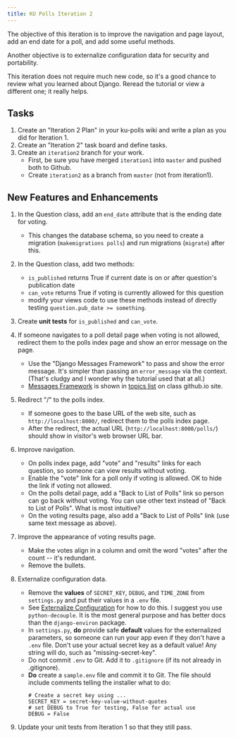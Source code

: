 ```yaml
---
title: KU Polls Iteration 2
---
```


The objective of this iteration is to improve the navigation and page layout,
add an end date for a poll, and add some useful methods.

Another objective is to externalize configuration data for security and portability.

This iteration does not require much new code, so it's a good chance to review what you learned about Django. Reread the tutorial or view a different one; it really helps.

## Tasks

1. Create an "Iteration 2 Plan" in your ku-polls wiki and write a plan as you did for Iteration 1.
2. Create an "Iteration 2" task board and define tasks.
3. Create an `iteration2` branch for your work.  
   - First, be sure you have merged `iteration1` into `master` and pushed both to Github.
   - Create `iteration2` as a branch from `master` (not from iteration1).

## New Features and Enhancements

1. In the Question class, add an `end_date` attribute that is the ending date for voting.
   - This changes the database schema, so you need to create a migration (`makemigrations polls`) and run migrations (`migrate`) after this.

2. In the Question class, add two methods:
   - `is_published` returns True if current date is on or after question's publication date
   - `can_vote` returns True if voting is currently allowed for this question
   - modify your views code to use these methods instead of directly testing `question.pub_date >= something`.

3. Create **unit tests** for `is_published` and `can_vote`.

4. If someone navigates to a poll detail page when voting is not allowed, redirect them to the polls index page and show an error message on the page.
   - Use the "Django Messages Framework" to pass and show the error message. It's simpler than passing an `error_message` via the context. (That's cludgy and I wonder why the tutorial used that at all.)
   - [Messages Framework](/ISP/django/messages-framework/) is shown in [topics list](https://cpske.github.io/ISP/) on class github.io site.

5. Redirect "/" to the polls index.
   - If someone goes to the base URL of the web site, such as `http://localhost:8000/`, redirect them to the polls index page.
   - After the redirect, the actual URL (`http://localhost:8000/polls/`) should show in visitor's web browser URL bar.

6. Improve navigation.
   - On polls index page, add "vote" and "results" links for each question, so someone can view results without voting.
   - Enable the "vote" link for a poll only if voting is allowed. OK to hide the link if voting not allowed.
   - On the polls detail page, add a "Back to List of Polls" link so person can go back without voting.  You can use other text instead of "Back to List of Polls". What is most intuitive?
   - On the voting results page, also add a "Back to List of Polls" link (use same text message as above).

7. Improve the appearance of voting results page.  
   - Make the votes align in a column and omit the word "votes" after the count -- it's redundant. 
   - Remove the bullets.

8. Externalize configuration data.
   - Remove the **values** of `SECRET_KEY`, `DEBUG`, and `TIME_ZONE` from `settings.py` and put their values in a `.env` file.
   - See [Externalize Configuration](/ISP/django/external-configuration/) for how to do this.  I suggest you use `python-decouple`. It is the most general purpose and has better docs than the `django-environ` package. 
   - In `settings.py`, **do** provide safe **default** values for the externalized parameters, so someone can run your app even if they don't have a `.env` file.  Don't use your actual secret key as a default value!  Any string will do, such as "missing-secret-key".
   - Do not commit `.env` to Git.  Add it to `.gitignore` (if its not already in .gitignore).
   - **Do** create a `sample.env` file and commit it to Git. The file should include comments telling the installer what to do:
     ```
     # Create a secret key using ...
     SECRET_KEY = secret-key-value-without-quotes
     # set DEBUG to True for testing, False for actual use
     DEBUG = False
     ```

9. Update your unit tests from Iteration 1 so that they still pass.

